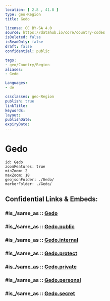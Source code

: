 ```yaml
---
location: [ 2.8 , 41.8 ] 
type: geo-Region
title: Gedo

license: CC BY-SA 4.0
source: https://datahub.io/core/country-codes
isDeleted: false
isReadOnly: false
draft: false
confidential: public

tags:
- geo/Country/Region
aliases:
- Gedo

Languages:
- de

cssclasses: geo-Region
publish: true
linkTitle: 
keywords: 
layout: 
publishDate: 
expiryDate: 
---
```


# Gedo

```leaflet
id: Gedo
zoomFeatures: true 
minZoom: 2 
maxZoom: 18
geojsonFolder: ./Gedo/
markerFolder: ./Gedo/
```


## Confidential Links & Embeds: 

### #is_/same_as :: [Gedo](/_Standards/Earth/Continent/Africa/Africa~East/Somalia/Regions~Somalia/Gedo.md) 

### #is_/same_as :: [Gedo.public](/_public/Earth/Continent/Africa/Africa~East/Somalia/Regions~Somalia/Gedo.public.md) 

### #is_/same_as :: [Gedo.internal](/_internal/Earth/Continent/Africa/Africa~East/Somalia/Regions~Somalia/Gedo.internal.md) 

### #is_/same_as :: [Gedo.protect](/_protect/Earth/Continent/Africa/Africa~East/Somalia/Regions~Somalia/Gedo.protect.md) 

### #is_/same_as :: [Gedo.private](/_private/Earth/Continent/Africa/Africa~East/Somalia/Regions~Somalia/Gedo.private.md) 

### #is_/same_as :: [Gedo.personal](/_personal/Earth/Continent/Africa/Africa~East/Somalia/Regions~Somalia/Gedo.personal.md) 

### #is_/same_as :: [Gedo.secret](/_secret/Earth/Continent/Africa/Africa~East/Somalia/Regions~Somalia/Gedo.secret.md)

